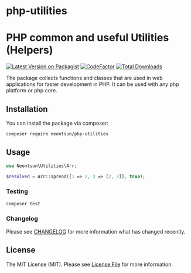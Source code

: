 # php-utilities

# PHP common and useful Utilities (Helpers)

[![Latest Version on Packagist](https://img.shields.io/packagist/v/neontsun/php-utilities.svg?style=flat-square)](https://packagist.org/packages/neontsun/php-utilities)
[![CodeFactor](https://www.codefactor.io/repository/github/neontsun/php-utilities/badge)](https://www.codefactor.io/repository/github/neontsun/php-utilities)
[![Total Downloads](https://img.shields.io/packagist/dt/neontsun/php-utilities.svg?style=flat-square)](https://packagist.org/packages/neontsun/php-utilities)

The package collects functions and classes that are used in web applications for faster development in PHP. It can be used with any php platform or php core.

## Installation

You can install the package via composer:

```bash
composer require neontsun/php-utilities
```

## Usage

``` php
use Neontsun\Utilities\Arr;

$resolved = Arr::spread([1 => 2, 3 => [2, 3]], true);
```

### Testing

``` bash
composer test
```

### Changelog

Please see [CHANGELOG](CHANGELOG.md) for more information what has changed recently.

## License

The MIT License (MIT). Please see [License File](LICENSE.md) for more information.